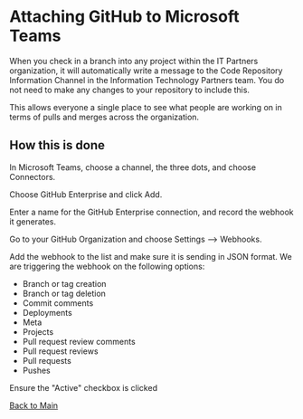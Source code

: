 # Attaching GitHub to Microsoft Teams

When you check in a branch into any project within the IT Partners organization, it will automatically write a message to the Code Repository Information Channel in the Information Technology Partners team. You do not need to make any changes to your repository to include this. 

This allows everyone a single place to see what people are working on in terms of pulls and merges across the organization. 

## How this is done

In Microsoft Teams, choose a channel, the three dots, and choose Connectors.

Choose GitHub Enterprise and click Add. 

Enter a name for the GitHub Enterprise connection, and record the webhook it generates. 

Go to your GitHub Organization and choose Settings --> Webhooks. 

Add the webhook to the list and make sure it is sending in JSON format. We are triggering the webhook on the following options:

* Branch or tag creation
* Branch or tag deletion
* Commit comments
* Deployments
* Meta
* Projects
* Pull request review comments
* Pull request reviews
* Pull requests
* Pushes

Ensure the "Active" checkbox is clicked

[Back to Main](https://github.com/itpartnersillinois/tutorial/blob/main/README.md)
